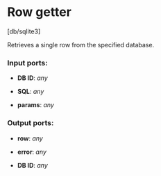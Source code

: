 # Row getter

[db/sqlite3]

Retrieves a single row from the specified database.

### Input ports:

* __DB ID__: _any_



* __SQL__: _any_



* __params__: _any_



### Output ports:

* __row__: _any_



* __error__: _any_



* __DB ID__: _any_



